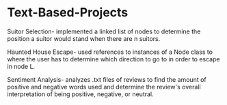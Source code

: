 # Text-Based-Projects

Suitor Selection- implemented a linked list of nodes to determine the position a suitor would stand when there are n suitors.

Haunted House Escape- used references to instances of a Node class to where the user has to determine which direction to go to in order to escape in node L.

Sentiment Analysis- analyzes .txt files of reviews to find the amount of positive and negative words used and determine the review's overall interpretation of being positive, negative, or neutral.
